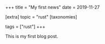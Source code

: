 +++
title = "My first news"
date = 2019-11-27

[extra]
topic = "rust"
[taxonomies]

tags = ["rust"]
+++

This is my first blog post.
